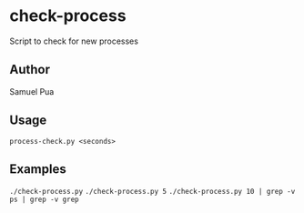 # check-process
Script to check for new processes

## Author
Samuel Pua

## Usage
`process-check.py <seconds>`

## Examples
`./check-process.py`
`./check-process.py 5`
`./check-process.py 10 | grep -v ps | grep -v grep`
